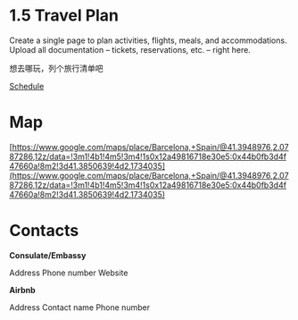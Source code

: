 # 1.5 Travel Plan

Create a single page to plan activities, flights, meals, and accommodations.
Upload all documentation – tickets, reservations, etc. – right here.

想去哪玩，列个旅行清单吧

[Schedule](1%205%20Travel%20Plan%207953b28f853a4d31ad31614204a22d3f/Schedule%204419776a8c254e2783887cb40498aec0.csv)

# Map

[https://www.google.com/maps/place/Barcelona,+Spain/@41.3948976,2.0787286,12z/data=!3m1!4b1!4m5!3m4!1s0x12a49816718e30e5:0x44b0fb3d4f47660a!8m2!3d41.3850639!4d2.1734035](https://www.google.com/maps/place/Barcelona,+Spain/@41.3948976,2.0787286,12z/data=!3m1!4b1!4m5!3m4!1s0x12a49816718e30e5:0x44b0fb3d4f47660a!8m2!3d41.3850639!4d2.1734035)

# Contacts

**Consulate/Embassy**

Address
Phone number
Website

**Airbnb**

Address
Contact name
Phone number